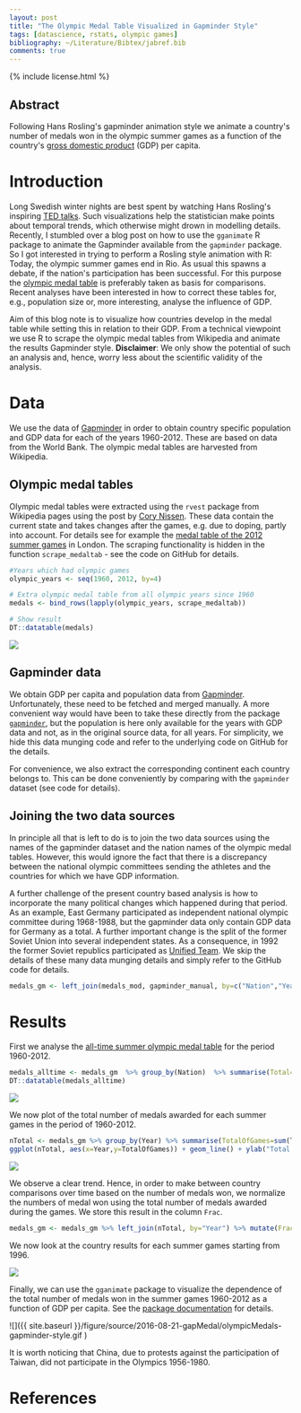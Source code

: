```yaml
---
layout: post
title: "The Olympic Medal Table Visualized in Gapminder Style"
tags: [datascience, rstats, olympic games]
bibliography: ~/Literature/Bibtex/jabref.bib
comments: true
---
```




{% include license.html %}

## Abstract

Following Hans Rosling's gapminder animation style we animate a country's number
of medals won in the olympic summer games as a function of the country's [gross domestic product](https://en.wikipedia.org/wiki/Gross_domestic_product) (GDP) per capita.

# Introduction

Long Swedish winter nights are best spent by watching Hans Rosling's inspiring [TED talks](https://www.youtube.com/watch?v=hVimVzgtD6w). Such visualizations help the statistician make points about temporal trends, which otherwise might drown in modelling details.
Recently, I stumbled over a blog post on how to use the  `gganimate` R package to animate the Gapminder available from the `gapminder` package. So I got interested in trying to perform a Rosling style animation with R: Today, the olympic summer games end in Rio. As usual this spawns a debate, if the nation's participation has been successful. For this purpose the [olympic medal table](https://en.wikipedia.org/wiki/Olympic_medal_table) is preferably taken as basis for comparisons. Recent analyses have been interested in how to correct these tables for, e.g., population size or, more interesting, analyse the influence of GDP.

Aim of this blog note is to visualize how countries develop in the medal table while setting this in relation to their GDP. From a technical viewpoint we use R to scrape the olympic medal tables from Wikipedia and animate the results Gapminder style. **Disclaimer**: We only show the potential of such an analysis and, hence, worry less about the scientific validity of the analysis. 

# Data

We use the data of [Gapminder](https://www.gapminder.org/) in order to obtain country specific population and GDP data for each of the years 1960-2012. These are based on data from the World Bank. The olympic medal tables are harvested from Wikipedia.

## Olympic medal tables

Olympic medal tables were extracted using the `rvest` package from Wikipedia pages using the post by [Cory Nissen](http://blog.corynissen.com/2015/01/using-rvest-to-scrape-html-table.html). These data contain the current state and takes  changes after the games, e.g. due to doping, partly into account. For details see for example the [medal table of the 2012 summer games](https://en.wikipedia.org/wiki/2012_Summer_Olympics_medal_table) in London. The scraping functionality is hidden in the function `scrape_medaltab` - see the code on GitHub for details.




```r
#Years which had olympic games
olympic_years <- seq(1960, 2012, by=4)

# Extra olympic medal table from all olympic years since 1960
medals <- bind_rows(lapply(olympic_years, scrape_medaltab))

# Show result
DT::datatable(medals)
```

![](http://staff.math.su.se/hoehle/blog/figure/source/2016-08-21-gapMedal/unnamed-chunk-2-1.png)

## Gapminder data

We obtain GDP per capita and population data from [Gapminder](https://www.gapminder.org/data/). Unfortunately, these need to be fetched and merged manually. A more convenient way would have been to take these directly from the package [`gapminder`](https://cran.r-project.org/web/packages/gapminder/index.html), but the population is here only available for the years with GDP data and not, as in the original source data, for all years. For simplicity, we hide this data munging code and refer to the underlying code on GitHub for the details.



For convenience, we also extract the corresponding continent each country belongs to. This can be done conveniently by comparing with the `gapminder` dataset (see code for details).





## Joining the two data sources

In principle all that is left to do is to join the two data sources using the names of the gapminder dataset and the nation names of the olympic medal tables. However, this would ignore the fact that there is a discrepancy between the national olympic committees sending the athletes and the countries for which we have GDP information.

A further challenge of the present country based analysis is how to incorporate the many political changes which happened during that period. As an example, East Germany participated as independent national olympic committee during 1968-1988, but the gapminder data only contain GDP data for Germany as a total. A further important change is the split of the former Soviet Union into several independent states. As a consequence, in 1992 the former Soviet republics participated as [Unified Team](https://en.wikipedia.org/wiki/Unified_Team_at_the_1992_Summer_Olympics). We skip the details of these many data munging details and simply refer to the GitHub code for details.




```r
medals_gm <- left_join(medals_mod, gapminder_manual, by=c("Nation","Year"))
```

# Results

First we analyse the [all-time summer olympic medal table](https://en.wikipedia.org/wiki/All-time_Olympic_Games_medal_table) for the period 1960-2012.


```r
medals_alltime <- medals_gm  %>% group_by(Nation)  %>% summarise(Total=sum(Total))  %>% arrange(desc(Total))
DT::datatable(medals_alltime)
```

![](http://staff.math.su.se/hoehle/blog/figure/source/2016-08-21-gapMedal/unnamed-chunk-8-1.png)

We now plot of the total number of medals awarded for each summer games in the period of 1960-2012.

```r
nTotal <- medals_gm %>% group_by(Year) %>% summarise(TotalOfGames=sum(Total))
ggplot(nTotal, aes(x=Year,y=TotalOfGames)) + geom_line() + ylab("Total number of medals")
```

![](http://staff.math.su.se/hoehle/blog/figure/source/2016-08-21-gapMedal/unnamed-chunk-9-1.png)

We observe a clear trend. Hence, in order to make between country comparisons over time based on the number of medals won, we normalize the numbers of medal won using the total number of medals awarded during the  games. We store this result in the column `Frac`.


```r
medals_gm <- medals_gm %>% left_join(nTotal, by="Year") %>% mutate(Frac = Total / TotalOfGames)
```

We now look at the country results for each summer games starting from 1996.

![](http://staff.math.su.se/hoehle/blog/figure/source/2016-08-21-gapMedal/unnamed-chunk-11-1.png)

Finally, we can use the `gganimate` package to visualize the dependence of the total number of medals won in the summer games 1960-2012 as a function of GDP per capita. See the [package documentation](https://github.com/dgrtwo/gganimate) for details.



![]({{ site.baseurl }}/figure/source/2016-08-21-gapMedal/olympicMedals-gapminder-style.gif )

It is worth noticing that China, due to protests against the participation of Taiwan, did not participate in the Olympics 1956-1980. 


# References

